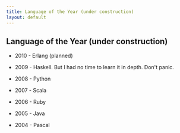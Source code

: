 ```yaml
---
title: Language of the Year (under construction)
layout: default
---
```


Language of the Year (under construction)
-----------------------------------------

* 2010 - Erlang (planned)

* 2009 - Haskell. But I had no time to learn it in depth. Don't panic.

* 2008 - Python

* 2007 - Scala

* 2006 - Ruby

* 2005 - Java

* 2004 - Pascal
